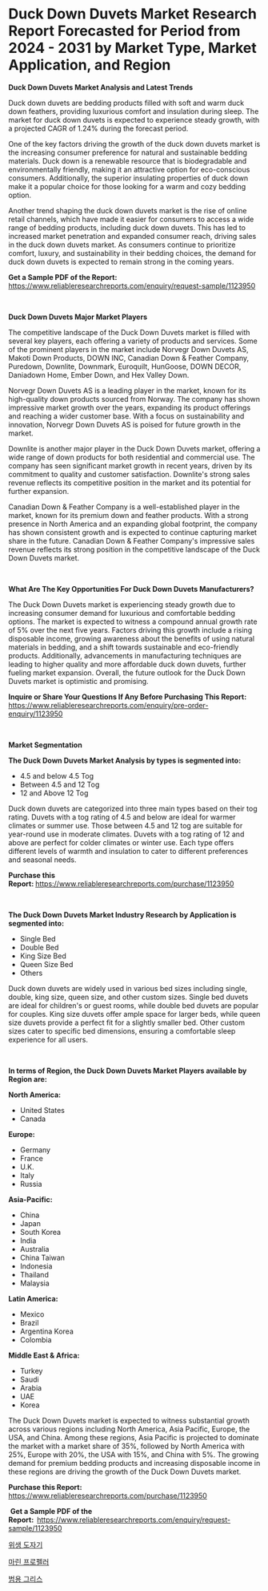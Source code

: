 <p><h1>Duck Down Duvets Market Research Report Forecasted for Period from 2024 -  2031 by Market Type, Market Application, and Region</h1></p><p><strong>Duck Down Duvets Market Analysis and Latest Trends</strong></p>
<p><p>Duck down duvets are bedding products filled with soft and warm duck down feathers, providing luxurious comfort and insulation during sleep. The market for duck down duvets is expected to experience steady growth, with a projected CAGR of 1.24% during the forecast period. </p><p>One of the key factors driving the growth of the duck down duvets market is the increasing consumer preference for natural and sustainable bedding materials. Duck down is a renewable resource that is biodegradable and environmentally friendly, making it an attractive option for eco-conscious consumers. Additionally, the superior insulating properties of duck down make it a popular choice for those looking for a warm and cozy bedding option.</p><p>Another trend shaping the duck down duvets market is the rise of online retail channels, which have made it easier for consumers to access a wide range of bedding products, including duck down duvets. This has led to increased market penetration and expanded consumer reach, driving sales in the duck down duvets market. As consumers continue to prioritize comfort, luxury, and sustainability in their bedding choices, the demand for duck down duvets is expected to remain strong in the coming years.</p></p>
<p><strong>Get a Sample PDF of the Report:&nbsp;</strong> <a href="https://www.reliableresearchreports.com/enquiry/request-sample/1123950">https://www.reliableresearchreports.com/enquiry/request-sample/1123950</a></p>
<p>&nbsp;</p>
<p><strong>Duck Down Duvets Major Market Players</strong></p>
<p><p>The competitive landscape of the Duck Down Duvets market is filled with several key players, each offering a variety of products and services. Some of the prominent players in the market include Norvegr Down Duvets AS, Makoti Down Products, DOWN INC, Canadian Down & Feather Company, Puredown, Downlite, Downmark, Euroquilt, HunGoose, DOWN DECOR, Daniadown Home, Ember Down, and Hex Valley Down.</p><p>Norvegr Down Duvets AS is a leading player in the market, known for its high-quality down products sourced from Norway. The company has shown impressive market growth over the years, expanding its product offerings and reaching a wider customer base. With a focus on sustainability and innovation, Norvegr Down Duvets AS is poised for future growth in the market.</p><p>Downlite is another major player in the Duck Down Duvets market, offering a wide range of down products for both residential and commercial use. The company has seen significant market growth in recent years, driven by its commitment to quality and customer satisfaction. Downlite's strong sales revenue reflects its competitive position in the market and its potential for further expansion.</p><p>Canadian Down & Feather Company is a well-established player in the market, known for its premium down and feather products. With a strong presence in North America and an expanding global footprint, the company has shown consistent growth and is expected to continue capturing market share in the future. Canadian Down & Feather Company's impressive sales revenue reflects its strong position in the competitive landscape of the Duck Down Duvets market.</p></p>
<p>&nbsp;</p>
<p><strong>What Are The Key Opportunities For Duck Down Duvets Manufacturers?</strong></p>
<p><p>The Duck Down Duvets market is experiencing steady growth due to increasing consumer demand for luxurious and comfortable bedding options. The market is expected to witness a compound annual growth rate of 5% over the next five years. Factors driving this growth include a rising disposable income, growing awareness about the benefits of using natural materials in bedding, and a shift towards sustainable and eco-friendly products. Additionally, advancements in manufacturing techniques are leading to higher quality and more affordable duck down duvets, further fueling market expansion. Overall, the future outlook for the Duck Down Duvets market is optimistic and promising.</p></p>
<p><strong>Inquire or Share Your Questions If Any Before Purchasing This Report:</strong> <a href="https://www.reliableresearchreports.com/enquiry/pre-order-enquiry/1123950">https://www.reliableresearchreports.com/enquiry/pre-order-enquiry/1123950</a></p>
<p>&nbsp;</p>
<p><strong>Market Segmentation</strong></p>
<p><strong>The Duck Down Duvets Market Analysis by types is segmented into:</strong></p>
<p><ul><li>4.5 and below 4.5 Tog</li><li>Between 4.5 and 12 Tog</li><li>12 and Above 12 Tog</li></ul></p>
<p><p>Duck down duvets are categorized into three main types based on their tog rating. Duvets with a tog rating of 4.5 and below are ideal for warmer climates or summer use. Those between 4.5 and 12 tog are suitable for year-round use in moderate climates. Duvets with a tog rating of 12 and above are perfect for colder climates or winter use. Each type offers different levels of warmth and insulation to cater to different preferences and seasonal needs.</p></p>
<p><strong>Purchase this Report:&nbsp;</strong><a href="https://www.reliableresearchreports.com/purchase/1123950">https://www.reliableresearchreports.com/purchase/1123950</a></p>
<p>&nbsp;</p>
<p><strong>The Duck Down Duvets Market Industry Research by Application is segmented into:</strong></p>
<p><ul><li>Single Bed</li><li>Double Bed</li><li>King Size Bed</li><li>Queen Size Bed</li><li>Others</li></ul></p>
<p><p>Duck down duvets are widely used in various bed sizes including single, double, king size, queen size, and other custom sizes. Single bed duvets are ideal for children's or guest rooms, while double bed duvets are popular for couples. King size duvets offer ample space for larger beds, while queen size duvets provide a perfect fit for a slightly smaller bed. Other custom sizes cater to specific bed dimensions, ensuring a comfortable sleep experience for all users.</p></p>
<p>&nbsp;</p>
<p><strong>In terms of Region, the Duck Down Duvets Market Players available by Region are:</strong></p>
<p>
    <p> <strong> North America: </strong>
        <ul>
            <li>United States</li>
            <li>Canada</li>
        </ul>
        </p> 
    <p> <strong> Europe: </strong>
        <ul>
            <li>Germany</li>
            <li>France</li>
            <li>U.K.</li>
            <li>Italy</li>
            <li>Russia</li>
        </ul>
        </p> 
    <p> <strong> Asia-Pacific: </strong>
        <ul>
            <li>China</li>
            <li>Japan</li>
            <li>South Korea</li>
            <li>India</li>
            <li>Australia</li>
            <li>China Taiwan</li>
            <li>Indonesia</li>
            <li>Thailand</li>
            <li>Malaysia</li>
        </ul>
        </p> 
    <p> <strong> Latin America: </strong>
        <ul>
            <li>Mexico</li>
            <li>Brazil</li>
            <li>Argentina Korea</li>
            <li>Colombia</li>
        </ul>
        </p> 
    <p> <strong> Middle East & Africa: </strong>
        <ul>
            <li>Turkey</li>
            <li>Saudi</li>
            <li>Arabia</li>
            <li>UAE</li>
            <li>Korea</li>
        </ul>
    </p>
    </p>
<p><p>The Duck Down Duvets market is expected to witness substantial growth across various regions including North America, Asia Pacific, Europe, the USA, and China. Among these regions, Asia Pacific is projected to dominate the market with a market share of 35%, followed by North America with 25%, Europe with 20%, the USA with 15%, and China with 5%. The growing demand for premium bedding products and increasing disposable income in these regions are driving the growth of the Duck Down Duvets market.</p></p>
<p><strong>Purchase this Report: </strong><a href="https://www.reliableresearchreports.com/purchase/1123950">https://www.reliableresearchreports.com/purchase/1123950</a></p>
<p>&nbsp;<strong>Get a Sample PDF of the Report:&nbsp;&nbsp;</strong><a href="https://www.reliableresearchreports.com/enquiry/request-sample/1123950">https://www.reliableresearchreports.com/enquiry/request-sample/1123950</a></p>
<p><strong></strong></p>
<p><p><a href="https://medium.com/@josefarice/%EC%9C%84%EC%83%9D-%EB%8F%84%EC%9E%90%EA%B8%B0-%EC%8B%9C%EC%9E%A5-%EC%A0%90%EC%9C%A0%EC%9C%A8-%EB%B3%80%ED%99%94-%EB%B0%8F-%EC%8B%9C%EC%9E%A5-%EC%84%B1%EC%9E%A5-%ED%8A%B8%EB%A0%8C%EB%93%9C-2024-2031-bd7a9b5e8cd9">위생 도자기</a></p><p><a href="https://medium.com/@josefarice/%ED%95%B4%EC%96%91-%ED%94%84%EB%A1%9C%ED%8E%A0%EB%9F%AC-%EC%8B%9C%EC%9E%A5-%EB%B3%B4%EA%B3%A0%EC%84%9C%EB%8A%94-%EC%9D%B4-%EC%8B%9C%EC%9E%A5%EC%9D%98-%EC%B5%9C%EC%8B%A0-%ED%8A%B8%EB%A0%8C%EB%93%9C%EC%99%80-%EC%84%B1%EC%9E%A5-%EA%B8%B0%ED%9A%8C%EB%A5%BC-%EB%B0%9D%ED%98%80%EC%A4%8D%EB%8B%88%EB%8B%A4-217ee1970ae5">마린 프로펠러</a></p><p><a href="https://medium.com/@earnesteidenreichja/%EB%B3%B4%ED%8E%B8%EC%A0%81%EC%9D%B8-%EA%B7%B8%EB%A6%AC%EC%8A%A4-%EC%8B%9C%EC%9E%A5-%EA%B7%9C%EB%AA%A8-cagr-%ED%8A%B8%EB%A0%8C%EB%93%9C-2024-2030%EB%85%84-38e85de0e562">범용 그리스</a></p></p>